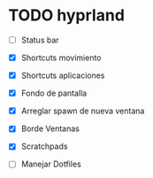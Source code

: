 # TODO hyprland

- [ ] Status bar

- [x] Shortcuts movimiento

- [x] Shortcuts aplicaciones

- [x] Fondo de pantalla

- [x] Arreglar spawn de nueva ventana

- [x] Borde Ventanas

- [x] Scratchpads

- [ ] Manejar Dotfiles
